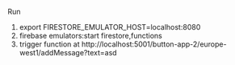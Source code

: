 Run
1) export FIRESTORE_EMULATOR_HOST=localhost:8080
2) firebase emulators:start firestore,functions
3) trigger function at http://localhost:5001/button-app-2/europe-west1/addMessage?text=asd